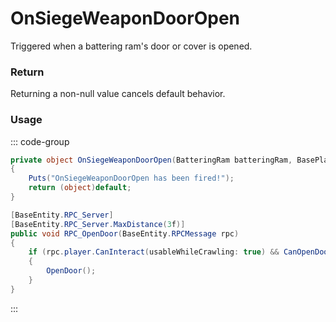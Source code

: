 # OnSiegeWeaponDoorOpen
<Badge type="info" text="Primitive"/>[<Badge type="danger" text="Carbon Compatible"/>](https://github.com/CarbonCommunity/Carbon)[<Badge type="warning" text="Oxide Compatible"/>](https://github.com/OxideMod/Oxide.Rust)
Triggered when a battering ram's door or cover is opened.

### Return
Returning a non-null value cancels default behavior.

### Usage
::: code-group
```csharp [Example]
private object OnSiegeWeaponDoorOpen(BatteringRam batteringRam, BasePlayer player)
{
	Puts("OnSiegeWeaponDoorOpen has been fired!");
	return (object)default;
}
```
```csharp [Source — Assembly-CSharp @ BatteringRam]
[BaseEntity.RPC_Server]
[BaseEntity.RPC_Server.MaxDistance(3f)]
public void RPC_OpenDoor(BaseEntity.RPCMessage rpc)
{
	if (rpc.player.CanInteract(usableWhileCrawling: true) && CanOpenDoor())
	{
		OpenDoor();
	}
}

```
:::
